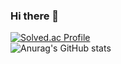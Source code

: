 ### Hi there 👋

<!--
**fkausajrrl/fkausajrrl** is a ✨ _special_ ✨ repository because its `README.md` (this file) appears on your GitHub profile.

Here are some ideas to get you started:

- 🔭 I’m currently working on ...
- 🌱 I’m currently learning ...
- 👯 I’m looking to collaborate on ...
- 🤔 I’m looking for help with ...
- 💬 Ask me about ...
- 📫 How to reach me: ...
- 😄 Pronouns: ...
- ⚡ Fun fact: ...
-->
[![Solved.ac Profile](http://mazassumnida.wtf/api/v2/generate_badge?boj=200sein)](https://solved.ac/200sein/)<br>
                                                                                                         ![Anurag's GitHub stats](https://github-readme-stats.vercel.app/api?username=fkausajrrl&show_icons=true&theme=radical)
